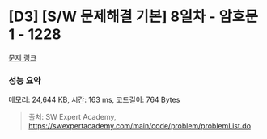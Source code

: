 # [D3] [S/W 문제해결 기본] 8일차 - 암호문1 - 1228 

[문제 링크](https://swexpertacademy.com/main/code/problem/problemDetail.do?contestProbId=AV14w-rKAHACFAYD) 

### 성능 요약

메모리: 24,644 KB, 시간: 163 ms, 코드길이: 764 Bytes



> 출처: SW Expert Academy, https://swexpertacademy.com/main/code/problem/problemList.do